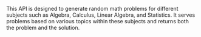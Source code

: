 This API is designed to generate random math problems for different subjects such as Algebra, Calculus, Linear Algebra, and Statistics. It serves problems based on various topics within these subjects and returns both the problem and the solution.
